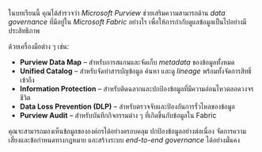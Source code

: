 ในบทเรียนนี้ คุณได้สำรวจว่า *Microsoft Purview* ช่วยเสริมความสามารถด้าน *data governance* ที่มีอยู่ใน *Microsoft Fabric* อย่างไร เพื่อให้การกำกับดูแลข้อมูลเป็นไปอย่างมีประสิทธิภาพ

ด้วยเครื่องมือต่าง ๆ เช่น:

- **Purview Data Map** – สำหรับการสแกนและจัดเก็บ *metadata* ของข้อมูลทั้งหมด
- **Unified Catalog** – สำหรับจัดทำสารบัญข้อมูล ค้นหา และดู *lineage* พร้อมทั้งจัดการสิทธิ์เข้าถึง
- **Information Protection** – สำหรับติดฉลากและปกป้องข้อมูลที่มีความอ่อนไหวตลอดวงจรชีวิต
- **Data Loss Prevention (DLP)** – สำหรับตรวจจับและป้องกันการรั่วไหลของข้อมูล
- **Purview Audit** – สำหรับบันทึกกิจกรรมต่าง ๆ ที่เกิดขึ้นกับข้อมูลใน Fabric

คุณจะสามารถมองเห็นข้อมูลขององค์กรได้อย่างครอบคลุม ปกป้องข้อมูลอย่างต่อเนื่อง จัดการความเสี่ยงและข้อกำหนดทางกฎหมาย และสร้างระบบ *end-to-end governance* ได้อย่างมั่นคง
